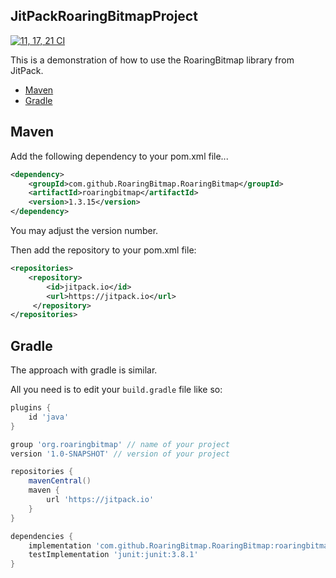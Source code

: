 ## JitPackRoaringBitmapProject
[![11, 17, 21 CI](https://github.com/RoaringBitmap/JitPackRoaringBitmapProject/actions/workflows/allversions.yml/badge.svg)](https://github.com/RoaringBitmap/JitPackRoaringBitmapProject/actions/workflows/allversions.yml)

This is a demonstration of how to use the RoaringBitmap library from JitPack.

- [Maven](#maven)
- [Gradle](#gradle)


## Maven

Add the following dependency to your pom.xml file...

```xml
<dependency>
    <groupId>com.github.RoaringBitmap.RoaringBitmap</groupId>
    <artifactId>roaringbitmap</artifactId>
    <version>1.3.15</version>
</dependency>
```

You may adjust the version number.

Then add the repository to your pom.xml file:

```xml
<repositories>
    <repository>
        <id>jitpack.io</id>
        <url>https://jitpack.io</url>
     </repository>
</repositories>
```

## Gradle

The approach with gradle is similar.

All you need is to edit your `build.gradle` file like so:

```groovy
plugins {
    id 'java'
}

group 'org.roaringbitmap' // name of your project
version '1.0-SNAPSHOT' // version of your project

repositories {
    mavenCentral()
    maven {
        url 'https://jitpack.io'
    }
}

dependencies {
    implementation 'com.github.RoaringBitmap.RoaringBitmap:roaringbitmap:1.3.15'
    testImplementation 'junit:junit:3.8.1'
}
```
